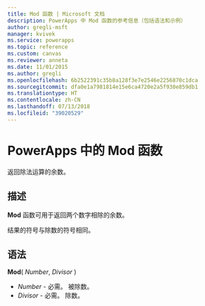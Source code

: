 ```yaml
---
title: Mod 函数 | Microsoft 文档
description: PowerApps 中 Mod 函数的参考信息（包括语法和示例）
author: gregli-msft
manager: kvivek
ms.service: powerapps
ms.topic: reference
ms.custom: canvas
ms.reviewer: anneta
ms.date: 11/01/2015
ms.author: gregli
ms.openlocfilehash: 6b2522391c35b8a128f3e7e2546e2256870c1dca
ms.sourcegitcommit: dfa0e1a7981814e15e6ca4720e2a5f930e859db1
ms.translationtype: HT
ms.contentlocale: zh-CN
ms.lasthandoff: 07/13/2018
ms.locfileid: "39020529"
---
```

# <a name="mod-function-in-powerapps"></a>PowerApps 中的 Mod 函数
返回除法运算的余数。

## <a name="description"></a>描述
**Mod** 函数可用于返回两个数字相除的余数。

结果的符号与除数的符号相同。

## <a name="syntax"></a>语法
**Mod**( *Number*, *Divisor* )

* *Number* - 必需。 被除数。
* *Divisor* - 必需。  除数。


